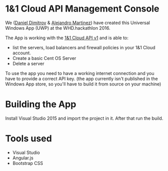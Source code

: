 # 1&1 Cloud API Management Console
We ([Daniel Dimitrov](https://twitter.com/compojoom) & [Alejandro Martinez](https://www.linkedin.com/in/alejandromartcu)) have 
created this Universal Windows App (UWP) at the WHD.hackathlon 2016. 

The App is working with the [1&1 Cloud API v1](https://cloudpanel-api.1and1.com/documentation/v1/)
and is able to:

* list the servers, load balancers and firewall policies in your 1&1 Cloud account.
* Create a basic Cent OS Server 
* Delete a server

To use the app you need to have a working internet connection and you have to 
provide a correct API key. (the app currently isn't published in the Windows App store, so you'll have to build it from source on
your machine)

# Building the App
Install Visual Studio 2015 and import the project in it. After that run the build.

# Tools used
- Visual Studio
- Angular.js
- Bootstrap CSS 
